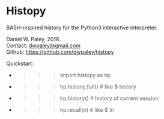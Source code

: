 # Histopy

BASH-inspired history for the Python3 interactive interpreter.

Daniel W. Paley, 2018.  
Contact: dwpaley@gmail.com  
Github: https://github.com/dwpaley/histopy  


Quickstart: 
* >>> import histopy as hp
* >>> hp.history_full()     # like $ history
* >>> hp.history()          # history of current session
* >>> hp.recall(n)          # like $ !n

